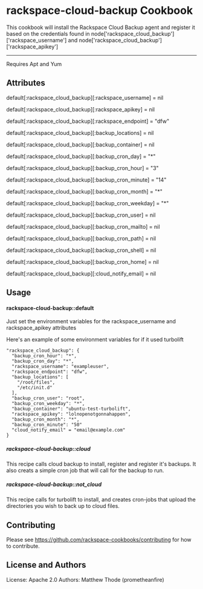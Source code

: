 rackspace-cloud-backup Cookbook
===============================
This cookbook will install the Rackspace Cloud Backup agent and register it based on the credentials found in
node['rackspace_cloud_backup']['rackspace_username'] and node['rackspace_cloud_backup']['rackspace_apikey']

------------
Requires Apt and Yum

Attributes
----------
default[:rackspace_cloud_backup][:rackspace_username] = nil

default[:rackspace_cloud_backup][:rackspace_apikey] = nil

default[:rackspace_cloud_backup][:rackspace_endpoint] = "dfw"

default[:rackspace_cloud_backup][:backup_locations] = nil

default[:rackspace_cloud_backup][:backup_container] = nil

default[:rackspace_cloud_backup][:backup_cron_day] = "*"

default[:rackspace_cloud_backup][:backup_cron_hour] = "3"

default[:rackspace_cloud_backup][:backup_cron_minute] = "14"

default[:rackspace_cloud_backup][:backup_cron_month] = "*"

default[:rackspace_cloud_backup][:backup_cron_weekday] = "*"

default[:rackspace_cloud_backup][:backup_cron_user] = nil

default[:rackspace_cloud_backup][:backup_cron_mailto] = nil

default[:rackspace_cloud_backup][:backup_cron_path] = nil

default[:rackspace_cloud_backup][:backup_cron_shell] = nil

default[:rackspace_cloud_backup][:backup_cron_home] = nil

default[:rackspace_cloud_backup][:cloud_notify_email] = nil

Usage
-----
#### rackspace-cloud-backup::default
Just set the environment variables for the rackspace_username and rackspace_apikey attributes

Here's an example of some environment variables for if it used turbolift

    "rackspace_cloud_backup": {
      "backup_cron_hour": "*",
      "backup_cron_day": "*",
      "rackspace_username": "exampleuser",
      "rackspace_endpoint": "dfw",
      "backup_locations": [
        "/root/files",
        "/etc/init.d"
      ],
      "backup_cron_user": "root",
      "backup_cron_weekday": "*",
      "backup_container": "ubuntu-test-turbolift",
      "rackspace_apikey": "lolnopenotgonnahappen",
      "backup_cron_month": "*",
      "backup_cron_minute": "50"
      "cloud_notify_email" = "email@example.com"
    }

##### rackspace-cloud-backup::cloud
This recipe calls cloud backup to install, register and register it's backups.
It also creats a simple cron job that will call for the backup to run.

##### rackspace-cloud-backup::not\_cloud
This recipe calls for turbolift to install, and creates cron-jobs that upload the directories you wish to back up to cloud files.

Contributing
------------
Please see https://github.com/rackspace-cookbooks/contributing for how to contribute.

License and Authors
-------------------
License: Apache 2.0
Authors: Matthew Thode (prometheanfire)
